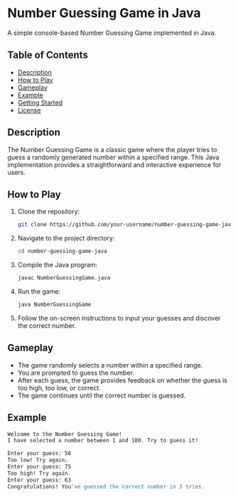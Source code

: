 # Number Guessing Game in Java

A simple console-based Number Guessing Game implemented in Java.

## Table of Contents

- [Description](#description)
- [How to Play](#how-to-play)
- [Gameplay](#gameplay)
- [Example](#example)
- [Getting Started](#getting-started)
- [License](#license)

## Description

The Number Guessing Game is a classic game where the player tries to guess a randomly generated number within a specified range. This Java implementation provides a straightforward and interactive experience for users.

## How to Play

1. Clone the repository:

    ```bash
    git clone https://github.com/your-username/number-guessing-game-java.git
    ```

2. Navigate to the project directory:

    ```bash
    cd number-guessing-game-java
    ```

3. Compile the Java program:

    ```bash
    javac NumberGuessingGame.java
    ```

4. Run the game:

    ```bash
    java NumberGuessingGame
    ```

5. Follow the on-screen instructions to input your guesses and discover the correct number.

## Gameplay

- The game randomly selects a number within a specified range.
- You are prompted to guess the number.
- After each guess, the game provides feedback on whether the guess is too high, too low, or correct.
- The game continues until the correct number is guessed.

## Example

```bash
Welcome to the Number Guessing Game!
I have selected a number between 1 and 100. Try to guess it!

Enter your guess: 50
Too low! Try again.
Enter your guess: 75
Too high! Try again.
Enter your guess: 63
Congratulations! You've guessed the correct number in 3 tries.
